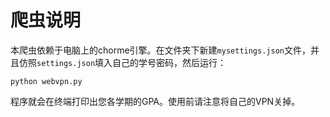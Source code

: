 # 爬虫说明

本爬虫依赖于电脑上的chorme引擎。在文件夹下新建`mysettings.json`文件，并且仿照`settings.json`填入自己的学号密码，然后运行：

```shell
python webvpn.py
```

程序就会在终端打印出您各学期的GPA。使用前请注意将自己的VPN关掉。